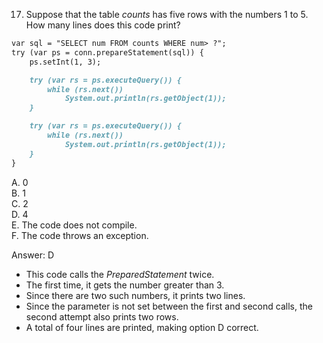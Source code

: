 17. Suppose that the table *counts* has five rows with the numbers 1 to 5.
    How many lines does this code print?


```markdown
var sql = "SELECT num FROM counts WHERE num> ?";
try (var ps = conn.prepareStatement(sql)) {
    ps.setInt(1, 3);

    try (var rs = ps.executeQuery()) {
        while (rs.next())
            System.out.println(rs.getObject(1));
    }

    try (var rs = ps.executeQuery()) {
        while (rs.next())
            System.out.println(rs.getObject(1));
    }
}
```

A. 0    <br>
B. 1    <br>
C. 2    <br>
D. 4    <br>
E. The code does not compile.   <br>
F. The code throws an exception. <br>



Answer: D

- This code calls the *PreparedStatement* twice.
- The first time, it gets the number greater than 3.
- Since there are two such numbers, it prints two lines.
- Since the parameter is not set between the first and second calls, the second attempt also prints two rows.
- A total of four lines are printed, making option D correct.